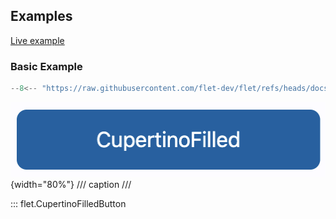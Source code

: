 ## Examples

[Live example](https://flet-controls-gallery.fly.dev/buttons/cupertinofilledbutton)

### Basic Example

```python
--8<-- "https://raw.githubusercontent.com/flet-dev/flet/refs/heads/docs/sdk/python/examples/python/controls/cupertino-filled-button/basic.py"
```

![basic](https://raw.githubusercontent.com/flet-dev/flet/docs/sdk/python/examples/python/controls/cupertino-filled-button/media/basic.png){width="80%"}
/// caption
///

::: flet.CupertinoFilledButton
